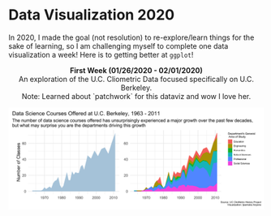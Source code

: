 # Data Visualization 2020
In 2020, I made the goal (not resolution) to re-explore/learn things for the sake of learning, so I am challenging myself to complete one data visualization a week! Here is to getting better at `ggplot`!

<div align="center">
<b>First Week (01/26/2020 - 02/01/2020)</b><br>
An exploration of the U.C. Cliometric Data focused specifically on U.C. Berkeley.<br> 
Note: Learned about `patchwork` for this dataviz and wow I love her.</div>

![Berkeley Data Science](https://raw.githubusercontent.com/Ijeamakaanyene/data_visualizations/master/outputs/2020-01_berkeleycourses.png)






